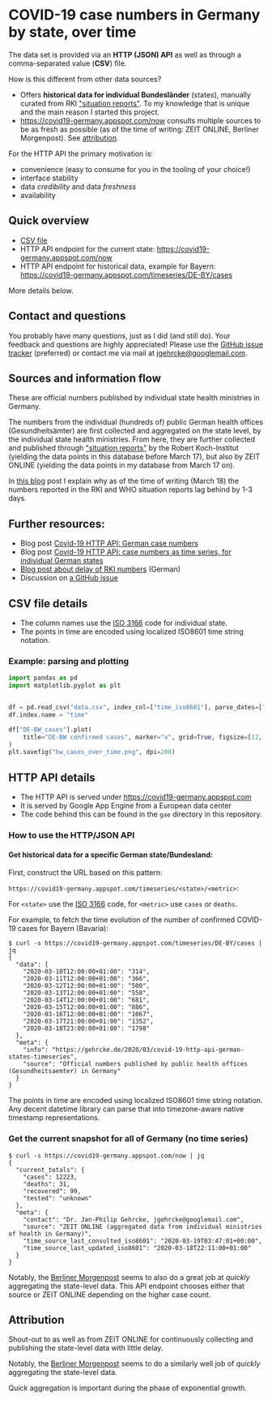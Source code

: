 # COVID-19 case numbers in Germany by state, over time

The data set is provided via an **HTTP (JSON) API** as well as through a comma-separated value (**CSV**) file.

How is this different from other data sources?

- Offers **historical data for individual Bundesländer** (states), manually curated from RKI ["situation reports"](https://www.rki.de/DE/Content/InfAZ/N/Neuartiges_Coronavirus/Situationsberichte/Archiv.html). To my knowledge that is unique and the main reason I started this project.
- https://covid19-germany.appspot.com/now consults multiple sources to be as
  fresh as possible (as of the time of writing: ZEIT ONLINE, Berliner
  Morgenpost). See [attribution](https://github.com/jgehrcke/covid-19-germany-gae#attribution).

For the HTTP API the primary motivation is:

- convenience (easy to consume for you in the tooling of your choice!)
- interface stability
- data _credibility_ and data _freshness_
- availability

## Quick overview

- [CSV file](https://raw.githubusercontent.com/jgehrcke/covid-19-germany-gae/master/data.csv)
- HTTP API endpoint for the current state: https://covid19-germany.appspot.com/now
- HTTP API endpoint for historical data, example for Bayern: https://covid19-germany.appspot.com/timeseries/DE-BY/cases

More details below.

## Contact and questions

You probably have many questions, just as I did (and still do). Your feedback and questions are highly appreciated!
Please use the [GitHub issue tracker](https://github.com/jgehrcke/covid-19-germany-gae/issues) (preferred)
or contact me via mail at jgehrcke@googlemail.com.

## Sources and information flow

These are official numbers published by individual state health ministries in
Germany.

The numbers from the individual (hundreds of) public German health offices
(Gesundheitsämter) are first collected and aggregated on the state level, by
the individual state health ministries. From here, they are further collected
and published through ["situation reports"](https://www.rki.de/DE/Content/InfAZ/N/Neuartiges_Coronavirus/Situationsberichte/Archiv.html)
by the Robert Koch-Institut (yielding the data points in this database before
March 17), but also by ZEIT ONLINE (yielding the data points in my database
from March 17 on).

In [this blog](https://gehrcke.de/2020/03/deutschlands-covid-19-fallzahlen-des-rki-und-der-who-haben-inzwischen-2-3-tage-verzogerung/)
post I explain why as of the time of writing (March 18) the numbers reported in
the RKI and WHO situation reports lag behind by 1-3 days.

## Further resources:

- Blog post [Covid-19 HTTP API: German case numbers](https://gehrcke.de/2020/03/covid-19-http-api-for-german-case-numbers/)
- Blog post [Covid-19 HTTP API: case numbers as time series, for individual German states](https://gehrcke.de/2020/03/covid-19-http-api-german-states-timeseries)
- [Blog post about delay of RKI numbers](https://gehrcke.de/2020/03/deutschlands-covid-19-fallzahlen-des-rki-und-der-who-haben-inzwischen-2-3-tage-verzogerung/) (German)
- Discussion on [a GitHub issue](https://github.com/iceweasel1/COVID-19-Germany/issues/10)

## CSV file details

- The column names use the [ISO 3166](https://en.wikipedia.org/wiki/ISO_3166-2:DE) code for individual state.
- The points in time are encoded using localized ISO8601 time string notation.

### Example: parsing and plotting

```python
import pandas as pd
import matplotlib.pyplot as plt


df = pd.read_csv("data.csv", index_col=["time_iso8601"], parse_dates=["time_iso8601"])
df.index.name = "time"

df["DE-BW_cases"].plot(
    title="DE-BW confirmed cases", marker="x", grid=True, figsize=[12, 9]
)
plt.savefig("bw_cases_over_time.png", dpi=200)
```

## HTTP API details

- The HTTP API is served under https://covid19-germany.appspot.com
- It is served by Google App Engine from a European data center
- The code behind this can be found in the `gae` directory in this repository.

### How to use the HTTP/JSON API

#### Get historical data for a specific German state/Bundesland:

First, construct the URL based on this pattern:

`https://covid19-germany.appspot.com/timeseries/<state>/<metric>`:

For `<state>` use the [ISO 3166](https://en.wikipedia.org/wiki/ISO_3166-2:DE) code, for `<metric>` use `cases` or `deaths`.

For example, to fetch the time evolution of the number of confirmed COVID-19 cases for Bayern (Bavaria):

```
$ curl -s https://covid19-germany.appspot.com/timeseries/DE-BY/cases | jq
{
  "data": {
    "2020-03-10T12:00:00+01:00": "314",
    "2020-03-11T12:00:00+01:00": "366",
    "2020-03-12T12:00:00+01:00": "500",
    "2020-03-13T12:00:00+01:00": "558",
    "2020-03-14T12:00:00+01:00": "681",
    "2020-03-15T12:00:00+01:00": "886",
    "2020-03-16T12:00:00+01:00": "1067",
    "2020-03-17T21:00:00+01:00": "1352",
    "2020-03-18T23:00:00+01:00": "1798"
  },
  "meta": {
    "info": "https://gehrcke.de/2020/03/covid-19-http-api-german-states-timeseries",
    "source": "Official numbers published by public health offices (Gesundheitsaemter) in Germany"
  }
}
```

The points in time are encoded using localized ISO8601 time string notation.
Any decent datetime library can parse that into timezone-aware native timestamp
representations.

### Get the current snapshot for all of Germany (no time series)

```
$ curl -s https://covid19-germany.appspot.com/now | jq
{
  "current_totals": {
    "cases": 12223,
    "deaths": 31,
    "recovered": 99,
    "tested": "unknown"
  },
  "meta": {
    "contact": "Dr. Jan-Philip Gehrcke, jgehrcke@googlemail.com",
    "source": "ZEIT ONLINE (aggregated data from individual ministries of health in Germany)",
    "time_source_last_consulted_iso8601": "2020-03-19T03:47:01+00:00",
    "time_source_last_updated_iso8601": "2020-03-18T22:11:00+01:00"
  }
}
```

Notably, the [Berliner Morgenpost](https://interaktiv.morgenpost.de/corona-virus-karte-infektionen-deutschland-weltweit/)
seems to also do a great job at _quickly_ aggregating the state-level data.
This API endpoint chooses either that source or ZEIT ONLINE depending on
the higher case count.

## Attribution

Shout-out to as well as from ZEIT ONLINE for continuously collecting and
publishing the state-level data with little delay.

Notably, the [Berliner Morgenpost](https://interaktiv.morgenpost.de/corona-virus-karte-infektionen-deutschland-weltweit/)
seems to do a similarly well job of _quickly_ aggregating the state-level data.

Quick aggregation is important during the phase of exponential growth.
